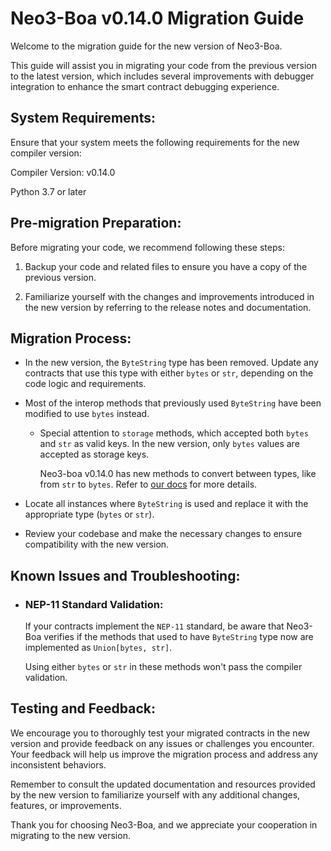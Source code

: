 # Neo3-Boa v0.14.0 Migration Guide

Welcome to the migration guide for the new version of Neo3-Boa.

This guide will assist you in migrating your code from the previous version to the latest version, which includes several improvements with debugger integration to enhance the smart contract debugging experience.

## System Requirements:

Ensure that your system meets the following requirements for the new compiler version:

Compiler Version: v0.14.0

Python 3.7 or later

## Pre-migration Preparation:

Before migrating your code, we recommend following these steps:

1. Backup your code and related files to ensure you have a copy of the previous version.

2. Familiarize yourself with the changes and improvements introduced in the new version by referring to the release notes and documentation.

## Migration Process:

* In the new version, the `ByteString` type has been removed. Update any contracts that use this type with either `bytes` or `str`, depending on the code logic and requirements.

* Most of the interop methods that previously used `ByteString` have been modified to use `bytes` instead.
    * Special attention to `storage` methods, which accepted both `bytes` and `str` as valid keys. In the new version, only `bytes` values are accepted as storage keys.

      Neo3-boa v0.14.0 has new methods to convert between types, like from `str` to `bytes`. Refer to [our docs](https://dojo.coz.io/neo3/boa/boa3/builtin/type/boa3-builtin-type.html#module-boa3.builtin.type.helper) for more details.

* Locate all instances where `ByteString` is used and replace it with the appropriate type (`bytes` or `str`).

* Review your codebase and make the necessary changes to ensure compatibility with the new version.

## Known Issues and Troubleshooting:

* ### NEP-11 Standard Validation:

    If your contracts implement the `NEP-11` standard, be aware that Neo3-Boa verifies if the methods that used to have `ByteString` type now are implemented as `Union[bytes, str]`.
    
    Using either `bytes` or `str` in  these methods won't pass the compiler validation.

## Testing and Feedback:

We encourage you to thoroughly test your migrated contracts in the new version and provide feedback on any issues or challenges you encounter. Your feedback will help us improve the migration process and address any inconsistent behaviors.

Remember to consult the updated documentation and resources provided by the new version to familiarize yourself with any additional changes, features, or improvements.

Thank you for choosing Neo3-Boa, and we appreciate your cooperation in migrating to the new version.
